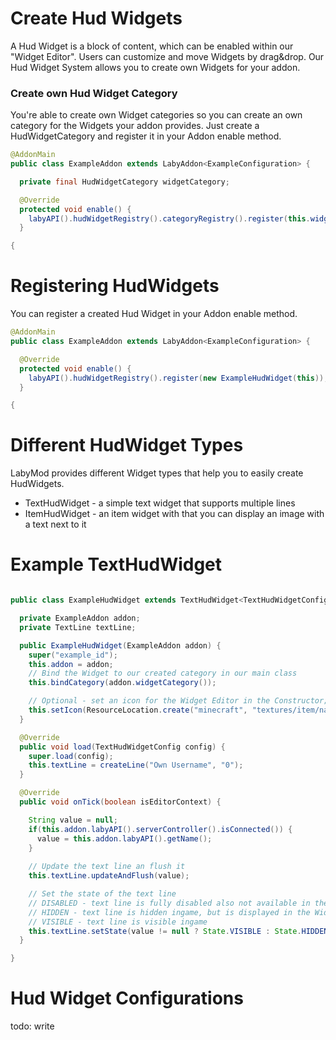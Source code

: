 # Create Hud Widgets

A Hud Widget is a block of content, which can be enabled within our "Widget Editor". Users can customize and move Widgets by drag&drop.
Our Hud Widget System allows you to create own Widgets for your addon.

### Create own Hud Widget Category

You're able to create own Widget categories so you can create an own category for the Widgets your addon provides.
Just create a HudWidgetCategory and register it in your Addon enable method.

```java
@AddonMain
public class ExampleAddon extends LabyAddon<ExampleConfiguration> {

  private final HudWidgetCategory widgetCategory;

  @Override
  protected void enable() {
    labyAPI().hudWidgetRegistry().categoryRegistry().register(this.widgetCategory = new HudWidgetCategory("example_category"));
  }

{
```

# Registering HudWidgets

You can register a created Hud Widget in your Addon enable method.

```java
@AddonMain
public class ExampleAddon extends LabyAddon<ExampleConfiguration> {

  @Override
  protected void enable() {
    labyAPI().hudWidgetRegistry().register(new ExampleHudWidget(this));
  }

{
```

# Different HudWidget Types

LabyMod provides different Widget types that help you to easily create HudWidgets.

+ TextHudWidget - a simple text widget that supports multiple lines
+ ItemHudWidget - an item widget with that you can display an image with a text next to it

  
# Example TextHudWidget

```java

public class ExampleHudWidget extends TextHudWidget<TextHudWidgetConfig> {

  private ExampleAddon addon;
  private TextLine textLine;

  public ExampleHudWidget(ExampleAddon addon) {
    super("example_id");
    this.addon = addon;
    // Bind the Widget to our created category in our main class
    this.bindCategory(addon.widgetCategory());

    // Optional - set an icon for the Widget Editor in the Constructor; you can also annotate the icon via a SpriteSlot at the top of the class
    this.setIcon(ResourceLocation.create("minecraft", "textures/item/name_tag.png"));
  }

  @Override
  public void load(TextHudWidgetConfig config) {
    super.load(config);
    this.textLine = createLine("Own Username", "0");
  }

  @Override
  public void onTick(boolean isEditorContext) {

    String value = null;
    if(this.addon.labyAPI().serverController().isConnected()) {
      value = this.addon.labyAPI().getName();
    }
    
    // Update the text line an flush it
    this.textLine.updateAndFlush(value);

    // Set the state of the text line
    // DISABLED - text line is fully disabled also not available in the Widget Editor
    // HIDDEN - text line is hidden ingame, but is displayed in the Widget Editor
    // VISIBLE - text line is visible ingame
    this.textLine.setState(value != null ? State.VISIBLE : State.HIDDEN);
  }

}

```

# Hud Widget Configurations

todo: write
